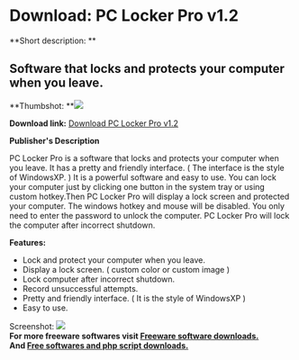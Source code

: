 # Download: PC Locker Pro v1.2

**Short description: **

## Software that locks and protects your computer when you leave.

  
**Thumbshot: **![](http://www.freewarefiles.com/screenshot/pclockerpro_md.gif)   
  
**Download link:** [Download PC Locker Pro v1.2](http://freesoftwares.boysofts.com/PC-Locker-Pro-V_program_15752.html)  
  

**Publisher's Description**  
  

PC Locker Pro is a software that locks and protects your computer when you
leave. It has a pretty and friendly interface. ( The interface is the style of
WindowsXP. ) It is a powerful software and easy to use. You can lock your
computer just by clicking one button in the system tray or using custom
hotkey.Then PC Locker Pro will display a lock screen and protected your
computer. The windows hotkey and mouse will be disabled. You only need to
enter the password to unlock the computer. PC Locker Pro will lock the
computer after incorrect shutdown.

**Features:**

  * Lock and protect your computer when you leave. 
  * Display a lock screen. ( custom color or custom image ) 
  * Lock computer after incorrect shutdown. 
  * Record unsuccessful attempts. 
  * Pretty and friendly interface. ( It is the style of WindowsXP ) 
  * Easy to use. 

  
  
Screenshot: ![](http://www.freewarefiles.com/screenshot/pclockerpro.gif)  
**For more freeware softwares visit [Freeware software downloads.](http://freesoftwares.boysofts.com/)**   
**And [Free softwares and php script downloads.](http://www.boysofts.com/)**

